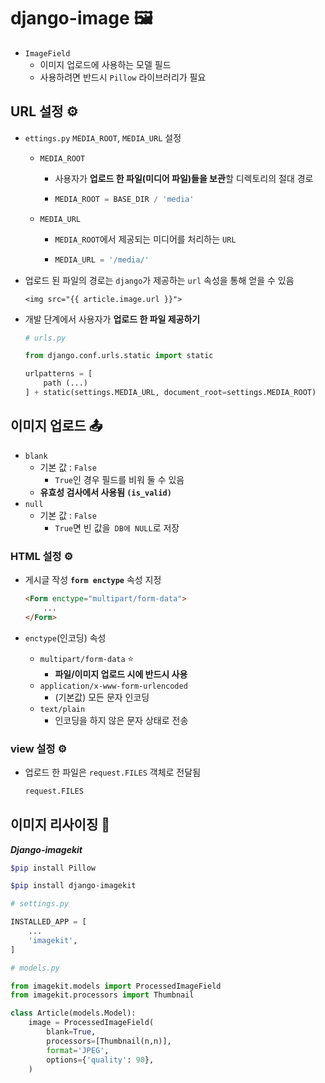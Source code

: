 # django-image 🖼

- `ImageField`
  - 이미지 업로드에 사용하는 모델 필드
  - 사용하려면 반드시 `Pillow` 라이브러리가 필요



## URL 설정 ⚙

- `ettings.py` `MEDIA_ROOT`, `MEDIA_URL` 설정

  - `MEDIA_ROOT`

    - 사용자가 **업로드 한 파일(미디어 파일)들을 보관**할 디렉토리의 절대 경로

    - ```python
      MEDIA_ROOT = BASE_DIR / 'media'
      ```

  - `MEDIA_URL`

    - `MEDIA_ROOT`에서 제공되는 미디어를 처리하는 `URL`

    - ```python
      MEDIA_URL = '/media/'
      ```

      

- 업로드 된 파일의 경로는 `django`가 제공하는 `url` 속성을 통해 얻을 수 있음

  ```django
  <img src="{{ article.image.url }}">
  ```

  

- 개발 단계에서 사용자가 **업로드 한 파일 제공하기**

   ```python
   # urls.py
   
   from django.conf.urls.static import static
   
   urlpatterns = [
       path (...)
   ] + static(settings.MEDIA_URL, document_root=settings.MEDIA_ROOT)
   ```



## 이미지 업로드 📤

- `blank`
  - 기본 값 : `False`
    - `True`인 경우 필드를 비워 둘 수 있음
  - **유효성 검사에서 사용됨 `(is_valid)`**
- `null`
  - 기본 값 : `False`
    - `True`면 빈 값을` DB에 NULL`로 저장



### HTML 설정 ⚙

- 게시글 작성 **`form enctype`** 속성 지정

  ```html
  <Form enctype="multipart/form-data">
      ...
  </Form>
  ```



- `enctype`(인코딩) 속성
  - `multipart/form-data` ⭐
    - **파일/이미지 업로드 시에 반드시 사용**
  - `application/x-www-form-urlencoded`
    - (기본값) 모든 문자 인코딩
  - `text/plain `
    - 인코딩을 하지 않은 문자 상태로 전송



### view 설정 ⚙

- 업로드 한 파일은 `request.FILES` 객체로 전달됨

  ```python
  request.FILES
  ```



## 이미지 리사이징 📏

***Django-imagekit***



```bash
$pip install Pillow
```

```bash
$pip install django-imagekit
```

```python
# settings.py

INSTALLED_APP = [
    ...
    'imagekit',
]
```

```python
# models.py

from imagekit.models import ProcessedImageField
from imagekit.processors import Thumbnail

class Article(models.Model):
    image = ProcessedImageField(
    	blank=True,
        processors=[Thumbnail(n,n)],
        format='JPEG', 
        options={'quality': 90}, 
    )
```

